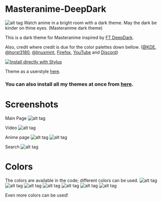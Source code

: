 # Masteranime-DeepDark
![alt tag](./Images/Masteranime%20-%20DeepDark.png)
Watch anime in a bright room with a dark theme. May the dark be kinder on thine eyes. (Masteranime dark theme)

This is a dark theme for Masteranime inspired by [FT DeepDark](https://addons.mozilla.org/en-US/firefox/addon/ft-deepdark/?src=search). 

Also, credit where credit is due for the color palettes down bellow. ([@KDE](https://github.com/KDE), [@horst3180](https://github.com/horst3180), [@linuxmint](https://github.com/linuxmint), [Firefox](https://www.mozilla.org/en-US/firefox/new/), [YouTube](https://www.youtube.com/) and [Discord](https://discordapp.com/))

[![Install directly with Stylus](https://img.shields.io/badge/Install%20directly%20with-Stylus-285959.svg)](https://gitlab.com/RaitaroH/Masteranime-DeepDark/raw/master/Masteranime-DeepDark.user.css)

Theme as a userstyle [here](https://userstyles.org/styles/162900/masteranime-deepdark).

### **You can also install all my themes at once from [here](https://gitlab.com/RaitaroH/Import-All-Deepdark).**

# Screenshots
Main Page
![alt tag](./Images/Main_page.png)

Video
![alt tag](./Images/Video.png)

Anime page
![alt tag](./Images/Anime.png)
![alt tag](./Images/Anime_list.png)

Search
![alt tag](./Images/Anime_search.png)

# Colors
The colors are available in the code; different colors can be used.
![alt tag](./Images/ArcDark.png)
![alt tag](./Images/BreezeDark.png)
![alt tag](./Images/Main_page.png)
![alt tag](./Images/Vertex.png)
![alt tag](./Images/MintYDark.png)
![alt tag](./Images/Yellow.png)
![alt tag](./Images/9anime.png)

Even more colors can be used!
